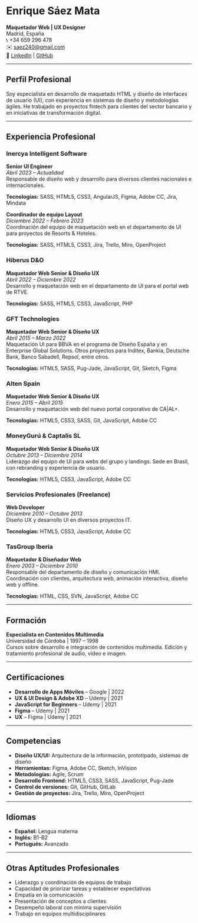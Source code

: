 # Enrique Sáez Mata

**Maquetador Web | UX Designer**  
Madrid, España  
📞 +34 659 296 478  
✉️ saez240@gmail.com  
🔗 [LinkedIn](https://www.linkedin.com/in/enriquesaez/) | [GitHub](https://github.com/enriquesaez)

---

## Perfil Profesional

Soy especialista en desarrollo de maquetado HTML y diseño de interfaces de usuario (UI), con experiencia en sistemas de diseño y metodologías ágiles. He trabajado en proyectos fintech para clientes del sector bancario y en iniciativas de transformación digital.

---

## Experiencia Profesional

### Inercya Intelligent Software  
**Senior UI Engineer**  
*Abril 2023 – Actualidad*  
Responsable de diseño web y desarrollo para diversos clientes nacionales e internacionales.

**Tecnologías:** SASS, HTML5, CSS3, AngularJS, Figma, Adobe CC, Jira, Mindata

**Coordinador de equipo Layout**  
*Diciembre 2022 – Febrero 2023*  
Coordinación del equipo de maquetación web en el departamento de UI para proyectos de Resorts & Hoteles.

**Tecnologías:** SASS, HTML5, CSS3, Jira, Trello, Miro, OpenProject

### Hiberus D&O  
**Maquetador Web Senior & Diseño UX**  
*Abril 2022 – Diciembre 2022*  
Desarrollo y maquetación web en el departamento de UI para el portal web de RTVE.

**Tecnologías:** SASS, HTML5, CSS3, JavaScript, PHP

### GFT Technologies  
**Maquetador Web Senior & Diseño UX**  
*Abril 2015 – Marzo 2022*  
Maquetación UI para BBVA en el programa de Diseño España y en Enterprise Global Solutions. Otros proyectos para Inditex, Bankia, Deutsche Bank, Banco Sabadell, Repsol, entre otros.

**Tecnologías:** HTML5, SASS, Pug-Jade, JavaScript, Git, Sketch, Figma

### Alten Spain  
**Maquetador Web Senior & Diseño UX**  
*Enero 2015 – Abril 2015*  
Desarrollo y maquetación web del nuevo portal corporativo de CA|AL+.

**Tecnologías:** HTML5, CSS3, SASS, Git, JavaScript, Adobe CC

### MoneyGurú & Captalis SL  
**Maquetador Web Senior & Diseño UX**  
*Octubre 2013 – Diciembre 2014*  
Liderazgo del equipo de UI para webs del grupo y landings. Sede en Brasil, con rebranding y experiencia de usuario.

**Tecnologías:** HTML5, CSS3, JavaScript, Adobe CC

### Servicios Profesionales (Freelance)  
**Web Developer**  
*Diciembre 2010 – Octubre 2013*  
Diseño UX y desarrollo UI en diversos proyectos IT.

**Tecnologías:** HTML5, CSS3, JavaScript, Adobe CC

### TasGroup Iberia  
**Maquetador & Diseñador Web**  
*Enero 2003 – Diciembre 2010*  
Responsable del departamento de diseño y comunicación HMI. Coordinación con clientes, arquitectura web, animación interactiva, diseño web y offline.

**Tecnologías:** HTML, CSS, SVN, JavaScript, Adobe CC

---

## Formación

**Especialista en Contenidos Multimedia**  
Universidad de Córdoba | 1997 – 1998  
Cursos sobre desarrollo e integración de contenidos multimedia. Edición y tratamiento profesional de audio, vídeo e imagen.

---

## Certificaciones

- **Desarrollo de Apps Móviles** – Google | 2022
- **UX & UI Design & Adobe XD** – Udemy | 2021
- **JavaScript for Beginners** – Udemy | 2021
- **Figma** – Udemy | 2021
- **UX** – Figma | Udemy | 2021

---

## Competencias

- **Diseño UX/UI:** Arquitectura de la información, prototipado, sistemas de diseño
- **Herramientas:** Figma, Adobe CC, Sketch, InVision
- **Metodologías:** Agile, Scrum
- **Desarrollo Frontend:** HTML5, CSS3, SASS, JavaScript, Pug-Jade
- **Control de versiones:** Git, GitHub, GitLab
- **Gestión de proyectos:** Jira, Trello, Miro, OpenProject

---

## Idiomas

- **Español:** Lengua materna
- **Inglés:** B1-B2
- **Portugués:** Avanzado

---

## Otras Aptitudes Profesionales

- Liderazgo y coordinación de equipos de trabajo
- Capacidad de priorizar tareas y establecer expectativas
- Empatía en la comunicación
- Presentación de conceptos a clientes
- Desempeño laboral con mínima supervisión
- Trabajo en equipos multidisciplinares
